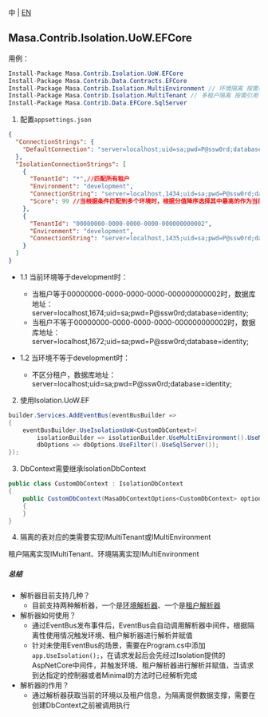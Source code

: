 中 | [EN](README.md)

## Masa.Contrib.Isolation.UoW.EFCore

用例：

```C#
Install-Package Masa.Contrib.Isolation.UoW.EFCore
Install-Package Masa.Contrib.Data.Contracts.EFCore
Install-Package Masa.Contrib.Isolation.MultiEnvironment // 环境隔离 按需引用
Install-Package Masa.Contrib.Isolation.MultiTenant // 多租户隔离 按需引用
Install-Package Masa.Contrib.Data.EFCore.SqlServer
```

1. 配置`appsettings.json`
``` appsettings.json
{
  "ConnectionStrings": {
    "DefaultConnection": "server=localhost;uid=sa;pwd=P@ssw0rd;database=identity;"
  },
  "IsolationConnectionStrings": [
    {
      "TenantId": "*",//匹配所有租户
      "Environment": "development",
      "ConnectionString": "server=localhost,1434;uid=sa;pwd=P@ssw0rd;database=identity;",
      "Score": 99 //当根据条件匹配到多个环境时，根据分值降序选择其中最高的作为当前DbContext的链接地址，Score默认为100
    },
    {
      "TenantId": "00000000-0000-0000-0000-000000000002",
      "Environment": "development",
      "ConnectionString": "server=localhost,1435;uid=sa;pwd=P@ssw0rd;database=identity;"
    }
  ]
}
```

* 1.1 当前环境等于development时：
  * 当租户等于00000000-0000-0000-0000-000000000002时，数据库地址：server=localhost,1674;uid=sa;pwd=P@ssw0rd;database=identity;
  * 当租户不等于00000000-0000-0000-0000-000000000002时，数据库地址：server=localhost,1672;uid=sa;pwd=P@ssw0rd;database=identity;

* 1.2 当环境不等于development时：
  * 不区分租户，数据库地址：server=localhost;uid=sa;pwd=P@ssw0rd;database=identity;

2. 使用Isolation.UoW.EF
``` C#
builder.Services.AddEventBus(eventBusBuilder =>
{
    eventBusBuilder.UseIsolationUoW<CustomDbContext>(
        isolationBuilder => isolationBuilder.UseMultiEnvironment().UseMultiTenant(),// 按需选择使用环境或者租户隔离
        dbOptions => dbOptions.UseFilter().UseSqlServer());
});
```

3. DbContext需要继承IsolationDbContext

``` C#
public class CustomDbContext : IsolationDbContext
{
    public CustomDbContext(MasaDbContextOptions<CustomDbContext> options) : base(options)
    {
    }
}
```

4. 隔离的表对应的类需要实现IMultiTenant或IMultiEnvironment

租户隔离实现IMultiTenant、环境隔离实现IMultiEnvironment

##### 总结
* 解析器目前支持几种？
  * 目前支持两种解析器，一个是[环境解析器](../Masa.Contrib.Isolation.MultiEnvironment/README.zh-CN.md)、一个是[租户解析器](../Masa.Contrib.Isolation.MultiTenant/README.zh-CN.md)
* 解析器如何使用？
  * 通过EventBus发布事件后，EventBus会自动调用解析器中间件，根据隔离性使用情况触发环境、租户解析器进行解析并赋值
  * 针对未使用EventBus的场景，需要在Program.cs中添加`app.UseIsolation();`，在请求发起后会先经过Isolation提供的AspNetCore中间件，并触发环境、租户解析器进行解析并赋值，当请求到达指定的控制器或者Minimal的方法时已经解析完成
* 解析器的作用？
  * 通过解析器获取当前的环境以及租户信息，为隔离提供数据支撑，需要在创建DbContext之前被调用执行